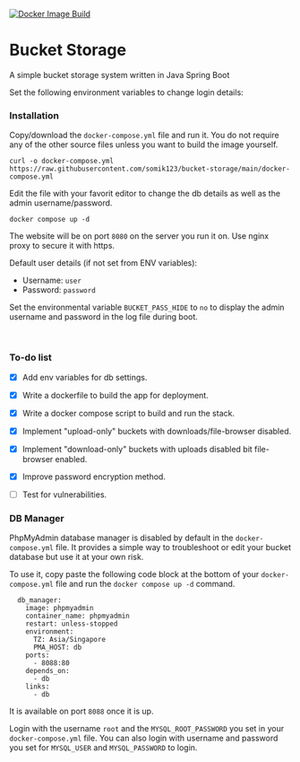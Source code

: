 [![Docker Image Build](https://github.com/somik123/bucket-storage/actions/workflows/main.yaml/badge.svg)](https://github.com/somik123/bucket-storage/actions/workflows/main.yaml)
# Bucket Storage
A simple bucket storage system written in Java Spring Boot

Set the following environment variables to change login details:

### Installation
Copy/download the `docker-compose.yml` file and run it. You do not require any of the other source files unless you want to build the image yourself.
```
curl -o docker-compose.yml https://raw.githubusercontent.com/somik123/bucket-storage/main/docker-compose.yml
```

Edit the file with your favorit editor to change the db details as well as the admin username/password.

```
docker compose up -d
```
The website will be on port `8080` on the server you run it on. Use nginx proxy to secure it with https.

Default user details (if not set from ENV variables):
- Username: `user`
- Password: `password`

Set the environmental variable `BUCKET_PASS_HIDE` to `no` to display the admin username and password in the log file during boot.

<br>

### To-do list
- [x] Add env variables for db settings.
- [x] Write a dockerfile to build the app for deployment.
- [x] Write a docker compose script to build and run the stack.
- [x] Implement "upload-only" buckets with downloads/file-browser disabled.
- [x] Implement "download-only" buckets with uploads disabled bit file-browser enabled.
- [x] Improve password encryption method.
- [ ] Test for vulnerabilities.


### DB Manager
PhpMyAdmin database manager is disabled by default in the `docker-compose.yml` file. It provides a simple way to troubleshoot or edit your bucket database but use it at your own risk.

To use it, copy paste the following code block at the bottom of your `docker-compose.yml` file and run the `docker compose up -d` command.

```
  db_manager:
    image: phpmyadmin
    container_name: phpmyadmin
    restart: unless-stopped
    environment:
      TZ: Asia/Singapore
      PMA_HOST: db
    ports:
      - 8088:80
    depends_on:
      - db
    links:
      - db
```
It is available on port `8088` once it is up. 

Login with the username `root` and the `MYSQL_ROOT_PASSWORD` you set in your `docker-compose.yml` file. You can also login with username and password you set for `MYSQL_USER` and `MYSQL_PASSWORD` to login.